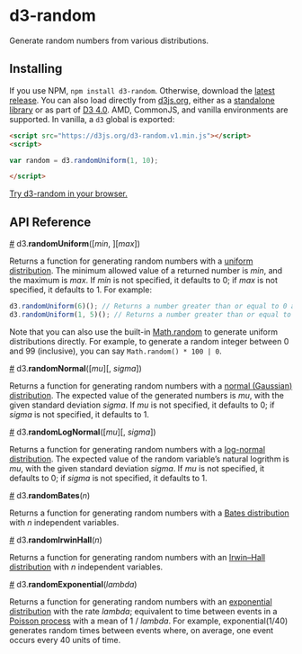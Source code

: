 # d3-random

Generate random numbers from various distributions.

## Installing

If you use NPM, `npm install d3-random`. Otherwise, download the [latest release](https://github.com/d3/d3-random/releases/latest). You can also load directly from [d3js.org](https://d3js.org), either as a [standalone library](https://d3js.org/d3-random.v1.min.js) or as part of [D3 4.0](https://github.com/d3/d3). AMD, CommonJS, and vanilla environments are supported. In vanilla, a `d3` global is exported:

```html
<script src="https://d3js.org/d3-random.v1.min.js"></script>
<script>

var random = d3.randomUniform(1, 10);

</script>
```

[Try d3-random in your browser.](https://tonicdev.com/npm/d3-random)

## API Reference

<a name="randomUniform" href="#randomUniform">#</a> d3.<b>randomUniform</b>([<i>min</i>, ][<i>max</i>])

Returns a function for generating random numbers with a [uniform distribution](https://en.wikipedia.org/wiki/Uniform_distribution_\(continuous\)). The minimum allowed value of a returned number is *min*, and the maximum is *max*. If *min* is not specified, it defaults to 0; if *max* is not specified, it defaults to 1. For example:

```js
d3.randomUniform(6)(); // Returns a number greater than or equal to 0 and less than 6.
d3.randomUniform(1, 5)(); // Returns a number greater than or equal to 1 and less than 5.
```

Note that you can also use the built-in [Math.random](https://developer.mozilla.org/en-US/docs/JavaScript/Reference/Global_Objects/Math/random) to generate uniform distributions directly. For example, to generate a random integer between 0 and 99 (inclusive), you can say `Math.random() * 100 | 0`.

<a name="randomNormal" href="#randomNormal">#</a> d3.<b>randomNormal</b>([<i>mu</i>][, <i>sigma</i>])

Returns a function for generating random numbers with a [normal (Gaussian) distribution](https://en.wikipedia.org/wiki/Normal_distribution). The expected value of the generated numbers is *mu*, with the given standard deviation *sigma*. If *mu* is not specified, it defaults to 0; if *sigma* is not specified, it defaults to 1.

<a name="randomLogNormal" href="#randomLogNormal">#</a> d3.<b>randomLogNormal</b>([<i>mu</i>][, <i>sigma</i>])

Returns a function for generating random numbers with a [log-normal distribution](https://en.wikipedia.org/wiki/Log-normal_distribution). The expected value of the random variable’s natural logrithm is *mu*, with the given standard deviation *sigma*. If *mu* is not specified, it defaults to 0; if *sigma* is not specified, it defaults to 1.

<a name="randomBates" href="#randomBates">#</a> d3.<b>randomBates</b>(<i>n</i>)

Returns a function for generating random numbers with a [Bates distribution](https://en.wikipedia.org/wiki/Bates_distribution) with *n* independent variables.

<a name="randomIrwinHall" href="#randomIrwinHall">#</a> d3.<b>randomIrwinHall</b>(<i>n</i>)

Returns a function for generating random numbers with an [Irwin–Hall distribution](https://en.wikipedia.org/wiki/Irwin–Hall_distribution) with *n* independent variables.

<a name="randomExponential" href="#randomExponential">#</a> d3.<b>randomExponential</b>(<i>lambda</i>)

Returns a function for generating random numbers with an [exponential distribution](https://en.wikipedia.org/wiki/Exponential_distribution) with the rate *lambda*; equivalent to time between events in a [Poisson process](https://en.wikipedia.org/wiki/Poisson_point_process) with a mean of 1 / *lambda*. For example, exponential(1/40) generates random times between events where, on average, one event occurs every 40 units of time.
